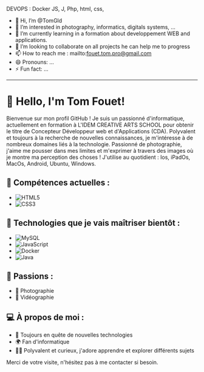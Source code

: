 DEVOPS : Docker
JS, J, Php, html, css, 


- 👋 Hi, I’m @TomGld
- 👀 I’m interested in photography, informatics, digitals systems, ...
- 🌱 I’m currently learning in a formation about developpement WEB and applications.
- 💞️ I’m looking to collaborate on all projects he can help me to progress
- 📫 How to reach me : mailto:fouet.tom.pro@gmail.com
- 😄 Pronouns: ...
- ⚡ Fun fact: ...

<!---
TomGld/TomGld is a ✨ special ✨ repository because its `README.md` (this file) appears on your GitHub profile.
You can click the Preview link to take a look at your changes.
--->
-----------------

# 👋 Hello, I'm Tom Fouet!

Bienvenue sur mon profil GitHub ! Je suis un passionné d'informatique, actuellement en formation à L'IDEM CREATIVE ARTS SCHOOL pour obtenir le titre de Concepteur Développeur web et d'Applications (CDA).
Polyvalent et toujours à la recherche de nouvelles connaissances, je m'intéresse à de nombreux domaines liés à la technologie.
Passionné de photographie, j'aime me pousser dans mes limites et m'exprimer à travers des images où je montre ma perception des choses !
J'utilise au quotidient : Ios, iPadOs, MacOs, Android, Ubuntu, Windows.

## 🚀 Compétences actuelles :
- ![HTML5](https://img.shields.io/badge/HTML5-E34F26?style=for-the-badge&logo=html5&logoColor=white) 
- ![CSS3](https://img.shields.io/badge/CSS3-1572B6?style=for-the-badge&logo=css3&logoColor=white)

## 🔧 Technologies que je vais maîtriser bientôt :
- ![MySQL](https://img.shields.io/badge/MySQL-4479A1?style=for-the-badge&logo=mysql&logoColor=white)
- ![JavaScript](https://img.shields.io/badge/JavaScript-F7DF1E?style=for-the-badge&logo=javascript&logoColor=black)
- ![Docker](https://img.shields.io/badge/Docker-2496ED?style=for-the-badge&logo=docker&logoColor=white)
- ![Java](https://img.shields.io/badge/Java-007396?style=for-the-badge&logo=java&logoColor=white)

## 🎨 Passions :
- 📸 Photographie
- 🎥 Vidéographie

## 💻 À propos de moi :
- 🔭 Toujours en quête de nouvelles technologies
- 🌍 Fan d'informatique
- 🤹‍♂️ Polyvalent et curieux, j'adore apprendre et explorer différents sujets

Merci de votre visite, n'hésitez pas à me contacter si besoin.







<!--
<body>

  <h1 align="center"> </h1>
  <h3 align="left">Connect with me:</h3>
  <p align="left">
    <a href="https://linkedin.com/in/tom-fouet-" target="blank"
      ><img
        align="center"
        src="https://skillicons.dev/icons?i=linkedin"
        alt="eymeric-marlier-8a2b1213a"
        height="50"
        width="60"
    /></a>
    <a href="mailto:Fouet.tom.pro@gmail.com" target="blank"
      ><img
        align="center"
        src="Gmail-Dark.svg"
        alt="Mail Professionnel"
        height="50"
        width="60"
    /></a>
  </p>
      <table>
          <tr>
              <td>
                  <div class="skills-section">
                      <h3 align="center">Programming Languages :</h3>
                      <p align="center">
                          <a href="https://skillicons.dev">
                              <img src="https://skillicons.dev/icons?i=threejs,typescript,javascript,php" alt="Programming Languages"/>
                          </a>
                      </p>
                  </div>
                  <div class="skills-section">
                      <h3 align="left">Frontend Development :</h3>
                      <p align="left">
                          <a href="https://skillicons.dev">
                              <img src="https://skillicons.dev/icons?i=bootstrap,html,css,react" alt="Frontend Development"/>
                          </a>
                      </p>
                  </div>
                  <div class="skills-section">
                      <h3 align="left">Backend Development :</h3>
                      <p align="left">
                          <a href="https://skillicons.dev">
                              <img src="https://skillicons.dev/icons?i=nodejs,nginx" alt="Backend Development"/>
                          </a>
                      </p>
                  </div>
              </td>
              <td>
                  <div class="skills-section">
                      <h3 align="left">Framework :</h3>
                      <p align="left">
                          <a href="https://skillicons.dev">
                              <img src="https://skillicons.dev/icons?i=symfony,react" alt="Framework"/>
                          </a>
                      </p>
                  </div>
                  <div class="skills-section">
                      <h3 align="left">DevOps :</h3>
                      <p align="left">
                          <a href="https://skillicons.dev">
                              <img src="https://skillicons.dev/icons?i=docker" alt="DevOps"/>
                          </a>
                      </p>
                  </div>
                  <div class="skills-section">
                      <h3 align="left">Software :</h3>
                      <p align="left">
                          <a href="https://skillicons.dev">
                              <img src="https://skillicons.dev/icons?i=blender,figma" alt="Software"/>
                          </a>
                      </p>
                  </div>
              </td>
          </tr>
      </table>     
  <p align="left">
    <a href="https://github.com/tomgld" target="_blank"
      ><img
        alt="All Repositories"
        title="All Repositories"
        src="https://img.shields.io/badge/-All%20Repos-2962FF?style=for-the-badge&logo=koding&logoColor=white"
    /></a>
  </p>
  
  <br />
  <hr />
  <br />
  
  <p align="center">
    <a href="https://github.com/tomgld">
      <img
        src=""
        alt="Eymeric57 GitHub streak"
      />
    </a>
  </p>
  
  <p align="center">
    <a href="https://github.com/tomgld">
      <img
        src=""
      />
    </a>
  </p>
  
  <p align="center">
    <a>
      <a href="https://github.com/eymeric57"
        ><img
          alt="Al tomgld Github Stats"
          src=""
          height="192px"
          width="49.5%"
      /></a>
    </a>


<a>
      <a href="https://github.com/tomgld"
        ><img
          alt="Al tomgld Top Languages"
          src=""
          height="192px"
          width="49.5%"
      /></a>
</a>
  
  </p>
  </body>
  
  

-->






